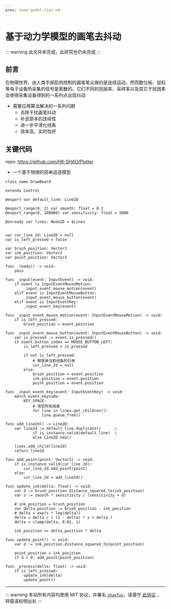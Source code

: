 ```yaml
---
prev: some-godot-tips.md
---
```


# 基于动力学模型的画笔去抖动

::: warning
此文并未完成，此研究也仍未完成
:::

## 前言

在物理世界，由人类手部肌肉控制的画笔笔尖做的是连续运动，然而数位板、鼠标等电子设备所采集的信号是离散的。它们不同的回报率、采样率以及其它干扰因素会使得采集设备得到的一系列点出现抖动

- 需要应用算法解决的一系列问题
  - 去除干扰画笔抖动
  - 补足原本的连续性
  - 进一步平滑化线条
  - 效率高、实时性好

## 关键代码

repo: https://github.com/HK-SHAO/Plotter

- 一个基于物理的简单追逐模型

```gdscript{7-8,16-18,69-79,81-85,87-90}
class_name DrawBoard

extends Control

@export var default_line: Line2D

@export_range(0, 2) var smooth: float = 0.2
@export_range(0, 100000) var sensitivity: float = 5000

@onready var lines: Node2D = $Lines


var cur_line_2d: Line2D = null
var is_left_pressed = false

var brush_position: Vector2
var ink_position: Vector2
var point_position: Vector2

func _ready() -> void:
	pass

func _input(event: InputEvent) -> void:
	if event is InputEventMouseMotion:
		_input_event_mouse_motion(event)
	elif event is InputEventMouseButton:
		_input_event_mouse_button(event)
	elif event is InputEventKey:
		_input_event_key(event)

func _input_event_mouse_motion(event: InputEventMouseMotion) -> void:
	if is_left_pressed:
		brush_position = event.position

func _input_event_mouse_button(event: InputEventMouseButton) -> void:
	var is_pressed := event.is_pressed()
	if event.button_index == MOUSE_BUTTON_LEFT:
		is_left_pressed = is_pressed

		if not is_left_pressed:
			# 释放掉当前线条的引用
			cur_line_2d = null
		else:
			brush_position = event.position
			ink_position = event.position
			point_position = event.position

func _input_event_key(event: InputEventKey) -> void:
	match event.keycode:
		KEY_SPACE:
			# 清空所有线条
			for line in lines.get_children():
				line.queue_free()

func add_line2d() -> Line2D:
	var line2d := default_line.duplicate()		\
			if is_instance_valid(default_line)	\
			else Line2D.new()

	lines.add_child(line2d)
	return line2d

func add_point(point: Vector2) -> void:
	if is_instance_valid(cur_line_2d):
		cur_line_2d.add_point(point)
	else:
		cur_line_2d = add_line2d()

func update_ink(delta: float) -> void:
	var d := brush_position.distance_squared_to(ink_position)
	var s := smooth * sensitivity / (sensitivity + d)

	# ink_position = brush_position
	var delta_position := brush_position - ink_position
	# delta = exp(s * log(delta))
	delta = delta / ( (1 - delta) * s + delta )
	delta = clamp(delta, 0.01, 1)

	ink_position += delta_position * delta

func update_point() -> void:
	var d := ink_position.distance_squared_to(point_position)

	point_position = ink_position
	if d > 0: add_point(point_position)

func _process(delta: float) -> void:
	if is_left_pressed:
		update_ink(delta)
		update_point()
```

---
::: warning
本站所有内容均使用 MIT 协议，并署名 [`shaofun`](//shao.fun)，请遵守 [此协议](/LICENSE.md) ，转载请标明出处
:::